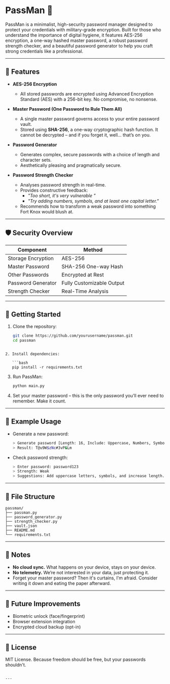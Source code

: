 # PassMan 🔐

PassMan is a minimalist, high-security password manager designed to protect your credentials with military-grade encryption. Built for those who understand the importance of digital hygiene, it features AES-256 encryption, a one-way hashed master password, a robust password strength checker, and a beautiful password generator to help you craft strong credentials like a professional.

---

## 🔧 Features

- **AES-256 Encryption**
  - All stored passwords are encrypted using Advanced Encryption Standard (AES) with a 256-bit key. No compromise, no nonsense.

- **Master Password (One Password to Rule Them All)**
  - A single master password governs access to your entire password vault.
  - Stored using **SHA-256**, a one-way cryptographic hash function. It cannot be decrypted – and if you forget it, well… that’s on you.

- **Password Generator**
  - Generates complex, secure passwords with a choice of length and character sets.
  - Aesthetically pleasing and pragmatically secure.

- **Password Strength Checker**
  - Analyses password strength in real-time.
  - Provides constructive feedback:
    - *"Too short, it's very vulnerable "*
    - *"Try adding numbers, symbols, and at least one capital letter."*
  - Recommends how to transform a weak password into something Fort Knox would blush at.

---

## 🛡️ Security Overview

| Component           | Method                    |
|--------------------|---------------------------|
| Storage Encryption | AES-256                   |
| Master Password     | SHA-256 One-way Hash      |
| Other Passwords     | Encrypted at Rest         |
| Password Generator  | Fully Customizable Output |
| Strength Checker    | Real-Time Analysis        |

---

## 🚀 Getting Started

1. Clone the repository:
   ```bash
   git clone https://github.com/yourusername/passman.git
   cd passman
```

2. Install dependencies:

   ```bash
   pip install -r requirements.txt
   ```

3. Run PassMan:

   ```bash
   python main.py
   ```

4. Set your master password – this is the only password you’ll ever need to remember. Make it count.

---

## 🧪 Example Usage

* Generate a new password:

  ```bash
  > Generate password [Length: 16, Include: Uppercase, Numbers, Symbols]
  > Result: T@u9W$zNc#3vP&Lm
  ```

* Check password strength:

  ```bash
  > Enter password: password123
  > Strength: Weak
  > Suggestions: Add uppercase letters, symbols, and increase length.
  ```

---

## 📁 File Structure

```
passman/
├── passman.py
├── password_generator.py
├── strength_checker.py
├── vault.json
├── README.md
└── requirements.txt
```

---

## 📝 Notes

* **No cloud sync.** What happens on your device, stays on your device.
* **No telemetry.** We’re not interested in your data, just protecting it.
* Forget your master password? Then it's curtains, I'm afraid. Consider writing it down and eating the paper afterward.

---

## 🧠 Future Improvements

* Biometric unlock (face/fingerprint)
* Browser extension integration
* Encrypted cloud backup (opt-in)



---

## 📜 License

MIT License. Because freedom should be free, but your passwords shouldn't.

```

---


